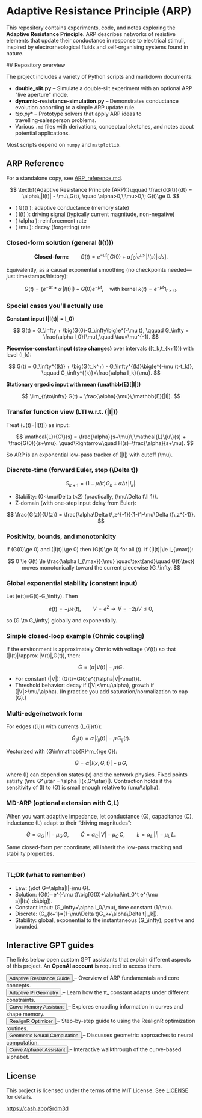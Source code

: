 # Adaptive Resistance Principle (ARP)

This repository contains experiments, code, and notes exploring the **Adaptive Resistance Principle**. ARP describes networks of resistive elements that update their conductance in response to electrical stimuli, inspired by electrorheological fluids and self‑organising systems found in nature.

[
](https://rdm3dc.github.io/ARP-RDM3DC/)## Repository overview

The project includes a variety of Python scripts and markdown documents:

- **double_slit.py** – Simulate a double‑slit experiment with an optional ARP "live aperture" mode.
- **dynamic-resistance-simulation.py** – Demonstrates conductance evolution according to a simple ARP update rule.
- **tsp*.py** – Prototype solvers that apply ARP ideas to travelling‑salesperson problems.
- Various `.md` files with derivations, conceptual sketches, and notes about potential applications.

Most scripts depend on `numpy` and `matplotlib`.

## ARP Reference
For a standalone copy, see [ARP_reference.md](ARP_reference.md).

$$
\textbf{Adaptive Resistance Principle (ARP):}\qquad 
\frac{dG(t)}{dt} = \alpha\,|I(t)| - \mu\,G(t),
\quad \alpha>0,\;\mu>0,\; G(t)\ge 0.
$$

- \( G(t) \): adaptive conductance (memory state)
- \( I(t) \): driving signal (typically current magnitude, non-negative)
- \( \alpha \): reinforcement rate
- \( \mu \): decay (forgetting) rate

### Closed-form solution (general \(I(t)\))

$$
\textbf{Closed-form:}\qquad 
G(t) = e^{-\mu t}\Big[\,G(0) + \alpha\!\int_{0}^{t} e^{\mu s}\,|I(s)|\,ds\Big].
$$

Equivalently, as a causal exponential smoothing (no checkpoints needed—just timestamps/history):

$$
G(t) = \big(e^{-\mu t} * \alpha\,|I(t)|\big) + G(0)e^{-\mu t},
\quad \text{with kernel } k(t)=e^{-\mu t}\mathbf{1}_{t\ge 0}.
$$

### Special cases you’ll actually use

**Constant input \(|I(t)| = I_0\)**

$$
G(t) = G_\infty + \big(G(0)-G_\infty\big)e^{-\mu t},
\qquad G_\infty = \frac{\alpha I_0}{\mu},\quad \tau=\mu^{-1}.
$$

**Piecewise-constant input (step changes)** over intervals \([t_k,t_{k+1})\) with level \(I_k\):

$$
G(t) = G_\infty^{(k)} + \big(G(t_k^+) - G_\infty^{(k)}\big)e^{-\mu (t-t_k)},
\qquad G_\infty^{(k)}=\frac{\alpha I_k}{\mu}.
$$

**Stationary ergodic input with mean \(\mathbb{E}[|I|]\)**

$$
\lim_{t\to\infty} G(t) = \frac{\alpha}{\mu}\,\mathbb{E}[|I|].
$$

### Transfer function view (LTI w.r.t. \(|I|\))

Treat \(u(t)=|I(t)|\) as input:

$$
\mathcal{L}\{G\}(s) = \frac{\alpha}{s+\mu}\,\mathcal{L}\{u\}(s) + \frac{G(0)}{s+\mu}.
\quad\Rightarrow\quad H(s)=\frac{\alpha}{s+\mu}.
$$

So ARP is an exponential low-pass tracker of \(|I|\) with cutoff \(\mu\).

### Discrete-time (forward Euler, step \(\Delta t\))

$$
G_{k+1} = (1-\mu\Delta t)G_k + \alpha\Delta t\,|I_k|.
$$

- Stability: \(0<\mu\Delta t<2\) (practically, \(\mu\Delta t\ll 1\)).
- Z-domain (with one-step input delay from Euler):

$$
\frac{G(z)}{U(z)} = \frac{\alpha\Delta t\,z^{-1}}{1-(1-\mu\Delta t)\,z^{-1}}.
$$

### Positivity, bounds, and monotonicity

If \(G(0)\ge 0\) and \(|I(t)|\ge 0\) then \(G(t)\ge 0\) for all \(t\).
If \(|I(t)|\le I_{\max}\):

$$
0 \le G(t) \le \frac{\alpha I_{\max}}{\mu}
\quad\text{and}\quad
G(t)\text{ moves monotonically toward the current piecewise }G_\infty.
$$

### Global exponential stability (constant input)

Let \(e(t)=G(t)-G_\infty\). Then

$$
\dot e(t) = -\mu e(t),\qquad V=e^2 \Rightarrow \dot V = -2\mu V \le 0,
$$

so \(G \to G_\infty\) globally and exponentially.

### Simple closed-loop example (Ohmic coupling)

If the environment is approximately Ohmic with voltage \(V(t)\) so that \(|I(t)|\approx |V(t)|\,G(t)\), then:

$$
\dot G = (\alpha|V(t)|-\mu)G.
$$

- For constant \(|V|\): \(G(t)=G(0)e^{(\alpha|V|-\mu)t}\).
- Threshold behavior: decay if \(|V|<\mu/\alpha\), growth if \(|V|>\mu/\alpha\).
  (In practice you add saturation/normalization to cap \(G\).)

### Multi-edge/network form

For edges \((i,j)\) with currents \(I_{ij}(t)\):

$$
\dot G_{ij}(t) = \alpha\,|I_{ij}(t)| - \mu\,G_{ij}(t).
$$

Vectorized with \(G\in\mathbb{R}^m_{\ge 0}\):

$$
\dot G = \alpha\,|I(x,G,t)| - \mu\,G,
$$

where \(I\) can depend on states \(x\) and the network physics. Fixed points satisfy
\(\mu G^\star = \alpha |I(x,G^\star)|\). Contraction holds if the sensitivity of \(I\) to \(G\) is small enough relative to \(\mu/\alpha\).

### MD-ARP (optional extension with C,L)

When you want adaptive impedance, let conductance \(G\), capacitance \(C\), inductance \(L\) adapt to their “driving magnitudes”:

$$
\dot G = \alpha_G\,|I| - \mu_G\,G,\qquad 
\dot C = \alpha_C\,|V| - \mu_C\,C,\qquad 
\dot L = \alpha_L\,|\dot I| - \mu_L\,L.
$$

Same closed-form per coordinate; all inherit the low-pass tracking and stability properties.

---

### TL;DR (what to remember)

- Law: \(\dot G=\alpha|I|-\mu G\).
- Solution: \(G(t)=e^{-\mu t}\big[G(0)+\alpha\!\int_0^t e^{\mu s}|I(s)|ds\big]\).
- Constant input: \(G_\infty=\alpha I_0/\mu\), time constant \(1/\mu\).
- Discrete: \(G_{k+1}=(1-\mu\Delta t)G_k+\alpha\Delta t|I_k|\).
- Stability: global, exponential to the instantaneous \(G_\infty\); positive and bounded.


## Interactive GPT guides

The links below open custom GPT assistants that explain different aspects of this project.
An **OpenAI account** is required to access them.

<p>
  <a href="https://chatgpt.com/g/g-682becde1e84819182698ed3c160a900-adaptive-resistance-guide">
    <button>Adaptive Resistance Guide</button>
  </a> – Overview of ARP fundamentals and core concepts.
  <br/>
  <a href="https://chatgpt.com/g/g-682c76f252c081919e8bf592dda2bf96-adaptive-pi-geometry">
    <button>Adaptive Pi Geometry</button>
  </a> – Learn how the πₐ constant adapts under different constraints.
  <br/>
  <a href="https://chatgpt.com/g/g-682c731b2dac8191b13cd66f6ff77b09-curve-memory-assistant">
    <button>Curve Memory Assistant</button>
  </a> – Explores encoding information in curves and shape memory.
  <br/>
  <a href="https://chatgpt.com/g/g-682c792d285481919ec4b2d414c872f0-realignr-optimizer">
    <button>RealignR Optimizer</button>
  </a> – Step-by-step guide to using the RealignR optimization routines.
  <br/>
  <a href="https://chatgpt.com/g/g-6832c619cef48191be08ebcfc90499c4-geometric-neural-computation">
    <button>Geometric Neural Computation</button>
  </a> – Discusses geometric approaches to neural computation.
  <br/>
  <a href="https://chatgpt.com/g/g-682e4bf216408191bcc7af378a49ba26-curve-alphabet-assistant">
    <button>Curve Alphabet Assistant</button>
  </a> – Interactive walkthrough of the curve-based alphabet.
</p>

## License

This project is licensed under the terms of the MIT License. See [LICENSE](LICENSE) for details.


https://cash.app/$rdm3d

